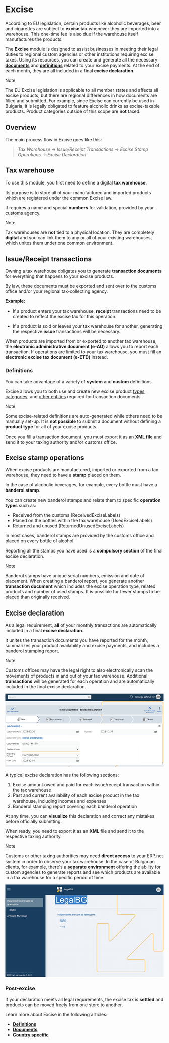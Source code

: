 # Excise

According to EU legislation, certain products like alcoholic beverages, beer and cigarettes are subject to **excise tax** whenever they are imported into a warehouse. This one-time fee is also due if the warehouse itself manufactures the products.

The **Excise** module is designed to assist businesses in meeting their legal duties to regional custom agencies or other institutions requiring excise taxes. Using its resources, you can create and generate all the necessary **[documents](documents/index.md)** and **[definitions](definitions/index.md)** related to your excise payments. At the end of each month, they are all included in a final **excise declaration**.

> [!NOTE]
> The EU Excise legislation is applicable to all member states and affects all excise products, but there are regional differences in how documents are filled and submitted. For example, since Excise can currently be used in Bulgaria, it is legally obligated to feature alcoholic drinks as excise-taxable products. Product categories outside of this scope are **not** taxed.

## Overview

The main process flow in Excise goes like this:

> *Tax Warehouse* → *Issue/Receipt Transactions* → *Excise Stamp Operations* → *Excise Declaration*

## Tax warehouse

To use this module, you first need to define a digital **tax warehouse**. 

Its purpose is to store all of your manufactured and imported products which are registered under the common Excise law.

It requires a name and special **numbers** for validation, provided by your customs agency.

> [!NOTE]
> Tax warehouses are **not** tied to a physical location. They are completely **digital** and you can link them to any or all of your existing warehouses, which unites them under one common environment.

## Issue/Receipt transactions

Owning a tax warehouse obligates you to generate **transaction documents** for everything that happens to your excise products.

By law, these documents must be exported and sent over to the customs office and/or your regional tax-collecting agency.

**Example:**

- If a product enters your tax warehouse, **receipt** transactions need to be created to reflect the excise tax for this operation. 

- If a product is sold or leaves your tax warehouse for another, generating the respective **issue** transactions will be necessary. 

When products are imported from or exported to another tax warehouse, the **electronic administrative document (e-AD)** allows you to report each transaction. If operations are limited to your tax warehouse, you must fill an **electronic excise tax document (e-ETD)** instead.

### Definitions

You can take advantage of a variety of **system** and **custom** definitions. 

Excise allows you to both use and create new excise product [types](definitions/excise-products.md), [categories](definitions/excise-categories.md), and [other entities](definitions/other-excise-definitions.md) required for transaction documents.

> [!NOTE]
> Some excise-related definitions are auto-generated while others need to be manually set-up. It is **not possible** to submit a document without defining a **product type** for all of your excise products.

Once you fill a transaction document, you must export it as an **XML file** and send it to your taxing authority and/or customs office. 

## Excise stamp operations

When excise products are manufactured, imported or exported from a tax warehouse, they need to have a **stamp** placed on them.

In the case of alcoholic beverages, for example, every bottle must have a **banderol stamp**. 

You can create new banderol stamps and relate them to specific **operation types** such as:

- Received from the customs (ReceivedExciseLabels)
- Placed on the bottles within the tax warehouse (UsedExciseLabels)
- Returned and unused (ReturnedUnusedExciseLabels)

In most cases, banderol stamps are provided by the customs office and placed on every bottle of alcohol.

Reporting all the stamps you have used is a **compulsory section** of the final excise declaration.

> [!NOTE]
> Banderol stamps have unique serial numbers, emission and date of placement. When creating a banderol report, you generate another **transaction document** which includes the excise operation type, related products and number of used stamps. It is possible for fewer stamps to be placed than originally received.

## Excise declaration

As a legal requirement, **all** of your monthly transactions are automatically included in a final **excise declaration**.

It unites the transaction documents you have reported for the month, summarizes your product availability and excise payments, and includes a banderol stamping report.

> [!NOTE]
> Customs offices may have the legal right to also electronically scan the movements of products in and out of your tax warehouse. Additional **transactions** will be generated for each operation and are automatically included in the final excise declaration.

![Excise](pictures/excise_declare.png)

A typical excise declaration has the following sections:

1. Excise amount owed and paid for each issue/receipt transaction within the tax warehouse
2. Past and current availability of each excise product in the tax warehouse, including incomes and expenses 
3. Banderol stamping report covering each banderol operation

At any time, you can **visualize** this declaration and correct any mistakes before officially submitting. 

When ready, you need to export it as an **XML** file and send it to the respective taxing authority.

> [!NOTE]
> Customs or other taxing authorities may need **direct access** to your ERP.net system in order to observe your tax warehouse. In the case of Bulgarian clients, for example, there's a **[separate environment](https://testdb-model.my.erp.net/legal)** offering the ability for custom agencies to generate reports and see which products are available in a tax warehouse for a specific period of time.

![Excise](pictures/legalBGnew.png)

### Post-excise

If your declaration meets all legal requirements, the excise tax is **settled** and products can be moved freely from one store to another.

Learn more about Excise in the following articles:

- **[Definitions](definitions/index.md)**
- **[Documents](documents/index.md)**
- **[Country specific](country-specific/index.md)**

